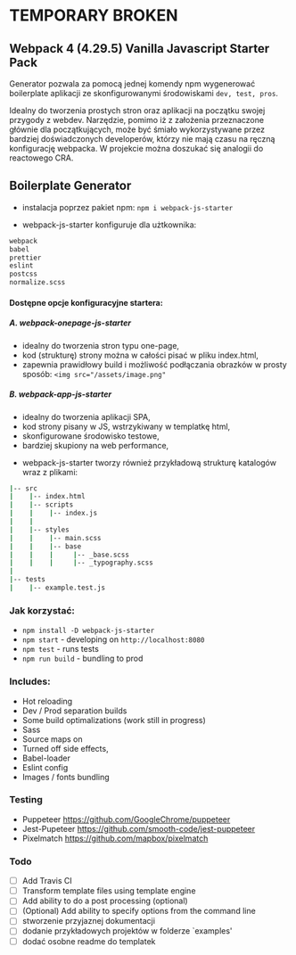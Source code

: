 # TEMPORARY BROKEN

## Webpack 4 (4.29.5) Vanilla Javascript Starter Pack

Generator pozwala za pomocą jednej komendy npm wygenerować boilerplate aplikacji ze skonfigurowanymi środowiskami `dev, test, pros`.

Idealny do tworzenia prostych stron oraz aplikacji na początku swojej przygody z webdev.
Narzędzie, pomimo iż z założenia przeznaczone głównie dla początkujących, może być śmiało wykorzystywane przez bardziej doświadczonych developerów, którzy nie mają czasu na ręczną konfigurację webpacka. 
W projekcie można doszukać się analogii do reactowego CRA.

## Boilerplate Generator
- instalacja poprzez pakiet npm: `npm i webpack-js-starter`

- webpack-js-starter konfiguruje dla użtkownika:
```bash
webpack
babel
prettier
eslint
postcss
normalize.scss
```

#### Dostępne opcje konfiguracyjne startera:
##### A. webpack-onepage-js-starter
* idealny do tworzenia stron typu one-page,
* kod (strukturę) strony można w całości pisać w pliku index.html,
* zapewnia prawidłowy build i możliwość podłączania obrazków w prosty sposób: `<img src="/assets/image.png"`

##### B. webpack-app-js-starter
* idealny do tworzenia aplikacji SPA,
* kod strony pisany w JS, wstrzykiwany w templatkę html,
* skonfigurowane środowisko testowe,
* bardziej skupiony na web performance,

- webpack-js-starter tworzy również przykładową strukturę katalogów wraz z plikami:
```bash
|-- src
|    |-- index.html
|    |-- scripts
|    |    |-- index.js
|    |    
|    |-- styles
|    |    |-- main.scss
|    |    |-- base
|    |    |     |-- _base.scss
|    |    |     |-- _typography.scss
|   
|-- tests
|    |-- example.test.js
```


### Jak korzystać:

- `npm install -D webpack-js-starter`
- `npm start` - developing on `http://localhost:8080`
- `npm test` - runs tests
- `npm run build` - bundling to prod

### Includes:

- Hot reloading
- Dev / Prod separation builds
- Some build optimalizations (work still in progress)
- Sass
- Source maps on
- Turned off side effects,
- Babel-loader
- Eslint config
- Images / fonts bundling

### Testing

- Puppeteer https://github.com/GoogleChrome/puppeteer
- Jest-Pupeteer https://github.com/smooth-code/jest-puppeteer
- Pixelmatch https://github.com/mapbox/pixelmatch

### Todo
- [ ] Add Travis CI
- [ ] Transform template files using template engine
- [ ] Add ability to do a post processing (optional)
- [ ] (Optional) Add ability to specify options from the command line 
- [ ] stworzenie przyjaznej dokumentacji
- [ ] dodanie przykładowych projektów w folderze `examples'
- [ ] dodać osobne readme do templatek
